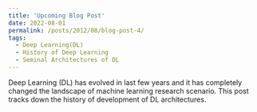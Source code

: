 ```yaml
---
title: 'Upcoming Blog Post'
date: 2022-08-01
permalink: /posts/2012/08/blog-post-4/
tags:
  - Deep Learning(DL)
  - History of Deep Learning
  - Seminal Architectures of DL
---
```


Deep Learning (DL) has evolved in last few years and it has completely changed the landscape of machine learning research scenario. This post tracks down the history of development of DL architectures. 
